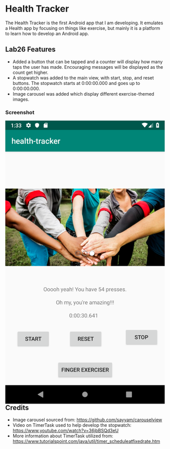# Health Tracker

The Health Tracker is the first Android app that I am developing.  It emulates a Health app by focusing on things like exercise, but mainly it is a platform to learn how to develop an Android app.

## Lab26 Features

* Added a button that can be tapped and a counter will display how many taps the user has made.  Encouraging messages will be displayed as the count get higher.
* A stopwatch was added to the main view, with start, stop, and reset buttons.  The stopwatch starts at 0:00:00.000 and goes up to 0:00:00.000.
* Image carousel was added which display different exercise-themed images.

### Screenshot

<img src="./assets/screenshot_1.png"
     alt="White Board Picture"
     style="float: left; margin-right: 10px; width: 50;" />



## Credits

* Image carousel sourced from: https://github.com/sayyam/carouselview
* Video on TimerTask used to help develop the stopwatch: https://www.youtube.com/watch?v=36jbBSQd3eU
* More information about TimerTask utilized from: https://www.tutorialspoint.com/java/util/timer_scheduleatfixedrate.htm
